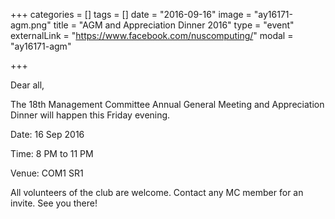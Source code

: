 +++
categories = []
tags = []
date = "2016-09-16"
image = "ay16171-agm.png"
title = "AGM and Appreciation Dinner 2016"
type = "event"
externalLink = "https://www.facebook.com/nuscomputing/"
modal = "ay16171-agm"

+++

Dear all,

The 18th Management Committee Annual General Meeting and Appreciation Dinner will happen this Friday evening.

Date: 16 Sep 2016

Time: 8 PM to 11 PM

Venue: COM1 SR1

All volunteers of the club are welcome. Contact any MC member for an invite. See you there!
